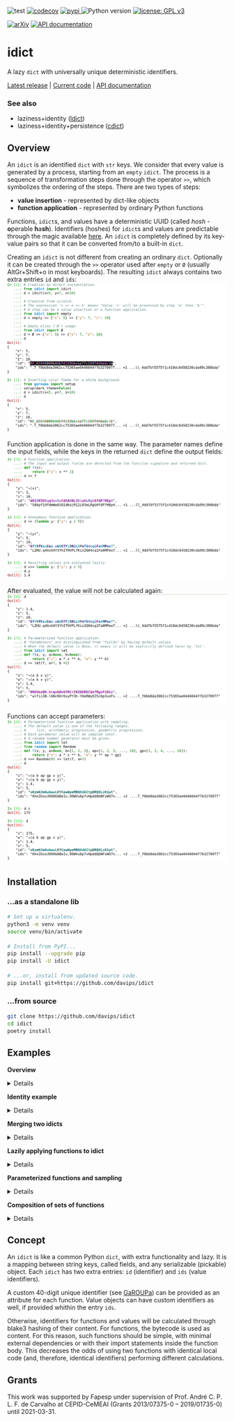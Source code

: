 ![test](https://github.com/davips/idict/workflows/test/badge.svg)
[![codecov](https://codecov.io/gh/davips/idict/branch/main/graph/badge.svg)](https://codecov.io/gh/davips/idict)
<a href="https://pypi.org/project/idict">
<img src="https://img.shields.io/pypi/v/idict.svg?label=release&color=blue&style=flat-square" alt="pypi">
</a>
![Python version](https://img.shields.io/badge/python-3.8%20%7C%203.9-blue.svg)
[![license: GPL v3](https://img.shields.io/badge/License-GPLv3-blue.svg)](https://www.gnu.org/licenses/gpl-3.0)

<!--- [![DOI](https://zenodo.org/badge/DOI/10.5281/zenodo.5501845.svg)](https://doi.org/10.5281/zenodo.5501845) --->
[![arXiv](https://img.shields.io/badge/arXiv-2109.06028-b31b1b.svg?style=flat-square)](https://arxiv.org/abs/2109.06028)
[![API documentation](https://img.shields.io/badge/doc-API%20%28auto%29-a0a0a0.svg)](https://davips.github.io/idict)

# idict

A lazy `dict` with universally unique deterministic identifiers.

[Latest release](https://pypi.org/project/idict) |
[Current code](https://github.com/davips/idict) |
[API documentation](https://davips.github.io/idict)

### See also

* laziness+identity ([ldict](https://pypi.org/project/ldict))
* laziness+identity+persistence ([cdict](https://pypi.org/project/cdict))

## Overview

An `idict` is an identified `dict` with `str` keys.
We consider that every value is generated by a process, starting from an `empty` `idict`. The process is a sequence of
transformation steps done through the operator `>>`, which symbolizes the ordering of the steps.
There are two types of steps:

* **value insertion** - represented by dict-like objects
* **function application** - represented by ordinary Python functions

Functions, `idict`s, and values have a deterministic UUID
(called _hosh_ - **o**perable **h**a**sh**). 
Identifiers (hoshes) for `idict`s and values are predictable through the
magic available [here](https://pypi.org/project/garoupa).
An `idict` is completely defined by its key-value pairs so that
it can be converted from/to a built-in `dict`.

Creating an `idict` is not different from creating an ordinary `dict`. Optionally it can be created through the `>>` operator
used after `empty` or `Ø` (usually AltGr+Shift+o in most keyboards).
The resulting `idict` always contains two extra entries `id` and `ids`:
![img.png](https://raw.githubusercontent.com/davips/idict/main/examples/img.png)

Function application is done in the same way. The parameter names define the input fields, while the keys in the
returned `dict` define the output fields:
![img_1.png](https://raw.githubusercontent.com/davips/idict/main/examples/img_1.png)

After evaluated, the value will not be calculated again:
![img_2.png](https://raw.githubusercontent.com/davips/idict/main/examples/img_2.png)

Functions can accept parameters:
![img_3.png](https://raw.githubusercontent.com/davips/idict/main/examples/img_3.png)


## Installation
### ...as a standalone lib
```bash
# Set up a virtualenv. 
python3 -m venv venv
source venv/bin/activate

# Install from PyPI...
pip install --upgrade pip
pip install -U idict

# ...or, install from updated source code.
pip install git+https://github.com/davips/idict
```

### ...from source
```bash
git clone https://github.com/davips/idict
cd idict
poetry install
```

## Examples

**Overview**
<details>
<p>

```python3

# Creation by direct instantiation.
from idict import idict

d = idict(x=5, y=7, z=10)

# Creation from scratch.
# The expression 'v >> a >> b' means "Value 'v' will be processed by step 'a' then 'b'".
# A step can be a value insertion or a function application.
from idict import empty

d = empty >> {"x": 5} >> {"y": 7, "z": 10}

# Empty alias ('Ø') usage.
from idict import Ø

d = Ø >> {"x": 5} >> {"y": 7, "z": 10}
print(d)
"""
{
    "x": 5,
    "y": 7,
    "z": 10,
    "id": "H8_d2866809b46b74333b8a1e77c2897466edc1b",
    "ids": {
        "x": ".T_f0bb8da3062cc75365ae0446044f7b3270977",
        "y": "mX_dc5a686049ceb1caf8778e34d26f5fd4cc8c8",
        "z": "ll_4dd7bf5575f1c410dc6458230cda99c380bda"
    }
}
"""
```

```python3


# Inverting color theme for a white background.
from garoupa import setup

setup(dark_theme=False)
d = idict(x=5, y=7, z=10)
print(d)


"""
{
    "x": 5,
    "y": 7,
    "z": 10,
    "id": "H8_d2866809b46b74333b8a1e77c2897466edc1b",
    "ids": {
        "x": ".T_f0bb8da3062cc75365ae0446044f7b3270977",
        "y": "mX_dc5a686049ceb1caf8778e34d26f5fd4cc8c8",
        "z": "ll_4dd7bf5575f1c410dc6458230cda99c380bda"
    }
}
"""
```

```python3


# Function application.
# The input and output fields are detected from the function signature and returned dict.
def f(x):
    return {"y": x ** 2}


d2 = d >> f
print(d2)
"""
{
    "y": "→(x)",
    "x": 5,
    "z": 10,
    "id": "d6tEK5U0qq3sv0aCdSADNL3DiohLRgUAfdP7HEp4",
    "ids": {
        "y": "S8kpf19fdmWw65QIdKajRI2i03eLRgUAfdP7HEp4",
        "x": ".T_f0bb8da3062cc75365ae0446044f7b3270977",
        "z": "ll_4dd7bf5575f1c410dc6458230cda99c380bda"
    }
}
"""
```

```python3


# Anonymous function application.
d2 = d >> (lambda y: {"y": y / 5})
print(d)
"""
{
    "x": 5,
    "y": 7,
    "z": 10,
    "id": "H8_d2866809b46b74333b8a1e77c2897466edc1b",
    "ids": {
        "x": ".T_f0bb8da3062cc75365ae0446044f7b3270977",
        "y": "mX_dc5a686049ceb1caf8778e34d26f5fd4cc8c8",
        "z": "ll_4dd7bf5575f1c410dc6458230cda99c380bda"
    }
}
"""
```

```python3


# Resulting values are evaluated lazily.
d >>= lambda y: {"y": y / 5}
print(d.y)
"""
1.4
"""
```

```python3


print(d)
"""
{
    "y": 1.4,
    "x": 5,
    "z": 10,
    "id": "OfV9fKxwEnz.wbUBTPj8HiLDPnT04cq1Fa6MPeo7",
    "ids": {
        "y": "LZHU.q4GvU4Y3YhITHVPLfKix2Q04cq1Fa6MPeo7",
        "x": ".T_f0bb8da3062cc75365ae0446044f7b3270977",
        "z": "ll_4dd7bf5575f1c410dc6458230cda99c380bda"
    }
}
"""
```

```python3


# Parameterized function application.
# "Parameters" are distinguished from "fields" by having default values.
# When the default value is None, it means it will be explicitly defined later by 'let'.
from idict import let


def f(x, y, a=None, b=None):
    return {"z": a * x ** b, "w": y ** b}


d2 = d >> let(f, a=7, b=2)
print(d2)
"""
{
    "z": "→(a b x y)",
    "w": "→(a b x y)",
    "y": 1.4,
    "x": 5,
    "id": "0NVUmzD6.hrqvbHxGYHCrI8ZGKBXCQn7RgvPiD1z",
    "ids": {
        "z": "wlfii3B.l6NcROr6syPY3h-YOeRWyEZ5c6p3voFs",
        "w": "ofEb.nRSYsUsgAnnyp4KYFovZaUOV6000sv....-",
        "y": "LZHU.q4GvU4Y3YhITHVPLfKix2Q04cq1Fa6MPeo7",
        "x": ".T_f0bb8da3062cc75365ae0446044f7b3270977"
    }
}
"""
```

```python3


# Parameterized function application with sampling.
# The default value is one of the following ranges, 
#     list, arithmetic progression, geometric progression.
# Each parameter value will be sampled later.
# A random number generator must be given.
from idict import let
from random import Random


def f(x, y, a=None, b=[1, 2, 3], ap=[1, 2, 3, ..., 10], gp=[1, 2, 4, ..., 16]):
    return {"z": a * x ** b, "w": y ** ap * gp}


d2 = d >> Random(0) >> let(f, a=7)
print(d2)
"""
{
    "z": "→(a b ap gp x y)",
    "w": "→(a b ap gp x y)",
    "y": 1.4,
    "x": 5,
    "id": "sKzmHJm6wbwwLKYCewWyeMBQ8dAItpDRQXLcK1wt",
    "ids": {
        "z": "6hnZUsoJDO0UABeIu.OOWVu6p7vHpddQbNFsWO7n",
        "w": "ofEb.nRSYsUsgAnnyp4KYFovZaUOV6000sv....-",
        "y": "LZHU.q4GvU4Y3YhITHVPLfKix2Q04cq1Fa6MPeo7",
        "x": ".T_f0bb8da3062cc75365ae0446044f7b3270977"
    }
}
"""
```

```python3

print(d2.z)
"""
175
"""
```

```python3

print(d2)
"""
{
    "z": 175,
    "w": "→(a b ap gp x y)",
    "y": 1.4,
    "x": 5,
    "id": "sKzmHJm6wbwwLKYCewWyeMBQ8dAItpDRQXLcK1wt",
    "ids": {
        "z": "6hnZUsoJDO0UABeIu.OOWVu6p7vHpddQbNFsWO7n",
        "w": "ofEb.nRSYsUsgAnnyp4KYFovZaUOV6000sv....-",
        "y": "LZHU.q4GvU4Y3YhITHVPLfKix2Q04cq1Fa6MPeo7",
        "x": ".T_f0bb8da3062cc75365ae0446044f7b3270977"
    }
}
"""
```


</p>
</details>

**Identity example**
<details>
<p>

```python3
from idict import idict

a = idict(x=3)
print(a)
"""
{
    "x": 3,
    "id": "WB_e55a47230d67db81bcc1aecde8f1b950282cd",
    "ids": {
        "x": "WB_e55a47230d67db81bcc1aecde8f1b950282cd"
    }
}
"""
```

```python3

b = idict(y=5)
print(b)
"""
{
    "y": 5,
    "id": "0U_e2a86ff72e226d5365aea336044f7b4270977",
    "ids": {
        "y": "0U_e2a86ff72e226d5365aea336044f7b4270977"
    }
}
"""
```

```python3

print(a >> b)
"""
{
    "x": 3,
    "y": 5,
    "id": "Xt_a63010fa2b5b4c671270fbe8ec313568a8b35",
    "ids": {
        "x": "WB_e55a47230d67db81bcc1aecde8f1b950282cd",
        "y": "0U_e2a86ff72e226d5365aea336044f7b4270977"
    }
}
"""
```


</p>
</details>

**Merging two idicts**
<details>
<p>

```python3
from idict import idict

a = idict(x=3)
print(a)
"""
{
    "x": 3,
    "id": "WB_e55a47230d67db81bcc1aecde8f1b950282cd",
    "ids": {
        "x": "WB_e55a47230d67db81bcc1aecde8f1b950282cd"
    }
}
"""
```

```python3

b = idict(y=5)
print(b)
"""
{
    "y": 5,
    "id": "0U_e2a86ff72e226d5365aea336044f7b4270977",
    "ids": {
        "y": "0U_e2a86ff72e226d5365aea336044f7b4270977"
    }
}
"""
```

```python3

print(a >> b)
"""
{
    "x": 3,
    "y": 5,
    "id": "Xt_a63010fa2b5b4c671270fbe8ec313568a8b35",
    "ids": {
        "x": "WB_e55a47230d67db81bcc1aecde8f1b950282cd",
        "y": "0U_e2a86ff72e226d5365aea336044f7b4270977"
    }
}
"""
```


</p>
</details>

**Lazily applying functions to idict**
<details>
<p>

```python3
from idict import idict

a = idict(x=3)
print(a)
"""
{
    "x": 3,
    "id": "WB_e55a47230d67db81bcc1aecde8f1b950282cd",
    "ids": {
        "x": "WB_e55a47230d67db81bcc1aecde8f1b950282cd"
    }
}
"""
```

```python3

a = a >> idict(y=5) >> {"z": 7} >> (lambda x, y, z: {"r": x ** y // z})
print(a)
"""
{
    "r": "→(x y z)",
    "x": 3,
    "y": 5,
    "z": 7,
    "id": "H8DftZZ4nH6d67WSvYYxh-KsdBqp9MQBdvkLxU2o",
    "ids": {
        "r": "n57RGOgdv03kK4IqBkIf6oFrvgAp9MQBdvkLxU2o",
        "x": "WB_e55a47230d67db81bcc1aecde8f1b950282cd",
        "y": "0U_e2a86ff72e226d5365aea336044f7b4270977",
        "z": "nX_da0e3a184cdeb1caf8778e34d26f5fd4cc8c8"
    }
}
"""
```

```python3

print(a.r)
"""
34
"""
```

```python3

print(a)
"""
{
    "r": 34,
    "x": 3,
    "y": 5,
    "z": 7,
    "id": "H8DftZZ4nH6d67WSvYYxh-KsdBqp9MQBdvkLxU2o",
    "ids": {
        "r": "n57RGOgdv03kK4IqBkIf6oFrvgAp9MQBdvkLxU2o",
        "x": "WB_e55a47230d67db81bcc1aecde8f1b950282cd",
        "y": "0U_e2a86ff72e226d5365aea336044f7b4270977",
        "z": "nX_da0e3a184cdeb1caf8778e34d26f5fd4cc8c8"
    }
}
"""
```


</p>
</details>

**Parameterized functions and sampling**
<details>
<p>

```python3
from random import Random

from idict import Ø, let


# A function provide input fields and, optionally, parameters.
# For instance:
# 'a' is sampled from an arithmetic progression
# 'b' is sampled from a geometric progression
# Here, the syntax for default parameter values is borrowed with a new meaning.
def fun(x, y, a=[-100, -99, -98, ..., 100], b=[0.0001, 0.001, 0.01, ..., 100000000]):
    return {"z": a * x + b * y}


def simplefun(x, y):
    return {"z": x * y}


# Creating an empty ldict. Alternatively: d = ldict().
d = Ø >> {}
d.show(colored=False)
"""
{
    "id": "0000000000000000000000000000000000000000",
    "ids": {}
}
"""
```

```python3

# Putting some values. Alternatively: d = ldict(x=5, y=7).
d["x"] = 5
d["y"] = 7
d.show(colored=False)
"""
{
    "x": 5,
    "y": 7,
    "id": "mP_2d615fd34f97ac906e162c6fc6aedadc4d140",
    "ids": {
        "x": ".T_f0bb8da3062cc75365ae0446044f7b3270977",
        "y": "mX_dc5a686049ceb1caf8778e34d26f5fd4cc8c8"
    }
}
"""
```

```python3

# Parameter values are uniformly sampled.
d1 = d >> simplefun
d1.show(colored=False)
print(d1.z)
"""
{
    "z": "→(x y)",
    "x": 5,
    "y": 7,
    "id": "ZAasLu0lIEqhJyS1s8ML8WGeTnradBnjS7VNt6Mg",
    "ids": {
        "z": "iE6rHiYYwfwOBqa4Luh4XCd-myeadBnjS7VNt6Mg",
        "x": ".T_f0bb8da3062cc75365ae0446044f7b3270977",
        "y": "mX_dc5a686049ceb1caf8778e34d26f5fd4cc8c8"
    }
}
35
"""
```

```python3

d2 = d >> simplefun
d2.show(colored=False)
print(d2.z)
"""
{
    "z": "→(x y)",
    "x": 5,
    "y": 7,
    "id": "ZAasLu0lIEqhJyS1s8ML8WGeTnradBnjS7VNt6Mg",
    "ids": {
        "z": "iE6rHiYYwfwOBqa4Luh4XCd-myeadBnjS7VNt6Mg",
        "x": ".T_f0bb8da3062cc75365ae0446044f7b3270977",
        "y": "mX_dc5a686049ceb1caf8778e34d26f5fd4cc8c8"
    }
}
35
"""
```

```python3

# Parameter values can also be manually set.
e = d >> let(fun, a=5, b=10)
print(e.z)
"""
95
"""
```

```python3

# Not all parameters need to be set.
e = d >> let(simplefun, a=5)
print(e.z)
"""
35
"""
```

```python3

# Each run will be a different sample for the missing parameters.
e = e >> let(simplefun, a=5)
print(e.z)
"""
35
"""
```

```python3

# We can define the initial state of the random sampler.
# It will be in effect from its location place onwards in the expression.
e = d >> Random(0) >> let(fun, a=5)
print(e.z)
"""
725.0
"""
```

```python3

# All runs will yield the same result,
# if starting from the same random number generator seed.
e = e >> Random(0) >> let(fun, a=[555, 777])
print("Let 'a' be a list:", e.z)
"""
Let 'a' be a list: 700003885.0
"""
```

```python3

# Reproducible different runs are achievable by using a single random number generator.
e = e >> Random(0) >> let(fun, a=[5, 25, 125, ..., 10000])
print("Let 'a' be a geometric progression:", e.z)
"""
Let 'a' be a geometric progression: 700003125.0
"""
```

```python3
rnd = Random(0)
e = d >> rnd >> let(fun, a=5)
print(e.z)
e = d >> rnd >> let(fun, a=5)  # Alternative syntax.
print(e.z)
"""
725.0
700000025.0
"""
```


</p>
</details>

**Composition of sets of functions**
<details>
<p>

```python3
from random import Random

from idict import Ø


# A multistep process can be defined without applying its functions


def g(x, y, a=[1, 2, 3, ..., 10], b=[0.00001, 0.0001, 0.001, ..., 100000]):
    return {"z": a * x + b * y}


def h(z, c=[1, 2, 3]):
    return {"z": c * z}


# In the 'idict' framework 'data is function',
# so the alias Ø represents the 'empty data object' and the 'reflexive function' at the same time.
# In other words: 'inserting nothing' has the same effect as 'doing nothing'.
fun = Ø >> g >> h  # 'empty' or 'Ø' enable the cartesian product of the subsequent sets of functions within the expression.
print(fun)
"""
«<function g at 0x7fd7852bad30> × <function h at 0x7fd78527a5e0>»
"""
```

```python3

# Before a function is applied to a dict-like, the function free parameters remain unsampled.
# The result is an ordered set of composite functions.
d = {"x": 5, "y": 7} >> (Random(0) >> fun)
print(d)
"""
{
    "z": "→(c z→(a b x y))",
    "x": 5,
    "y": 7,
    "id": "fxUC9sbaX2rNuWEutGTJHWKMV5Af0h9G8FLRPWeq",
    "ids": {
        "z": "o5r8PbsxYejqtbjdN0p22yhwpgDf0h9G8FLRPWeq",
        "x": ".T_f0bb8da3062cc75365ae0446044f7b3270977",
        "y": "mX_dc5a686049ceb1caf8778e34d26f5fd4cc8c8"
    }
}
"""
```

```python3

print(d.z)
"""
105.0
"""
```

```python3

d = {"x": 5, "y": 7} >> (Random(0) >> fun)
print(d.z)
"""
105.0
"""
```

```python3

# Reproducible different runs by passing a stateful random number generator.
rnd = Random(0)
e = d >> rnd >> fun
print(e.z)
"""
105.0
"""
```

```python3

e = d >> rnd >> fun
print(e.z)
"""
14050.0
"""
```

```python3

# Repeating the same results.
rnd = Random(0)
e = d >> rnd >> fun
print(e.z)
"""
105.0
"""
```

```python3

e = d >> rnd >> fun
print(e.z)
"""
14050.0
"""
```


</p>
</details>

<!--- ## Persistence
Extra dependencies can be installed to support saving data to disk or to a server in the network. 

**[still an ongoing work...]**

`poetry install -E full`
--->

## Concept

An `idict` is like a common Python `dict`, with extra functionality and lazy. 
It is a mapping between string keys, called
fields, and any serializable (pickable) object.
Each `idict` has two extra entries: `id` (identifier) and `ids` (value identifiers).

A custom 40-digit unique identifier (see [GaROUPa](https://pypi.org/project/garoupa))
can be provided as an attribute for each function.
Value objects can have custom identifiers as well, if provided whithin the entry `ids`. 

Otherwise, identifiers for functions and values will be calculated through blake3 hashing of their content.
For functions, the bytecode is used as content. 
For this reason, such functions should be simple, with minimal external dependencies or
with their import statements inside the function body.
This decreases the odds of using two functions with identical local code (and, therefore, identical identifiers) 
performing different calculations.

## Grants

This work was supported by Fapesp under supervision of
Prof. André C. P. L. F. de Carvalho at CEPID-CeMEAI (Grants 2013/07375-0 – 2019/01735-0)
until 2021-03-31.
